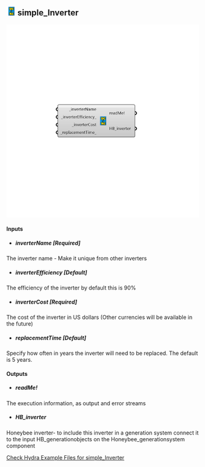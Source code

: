 ## ![](../../images/icons/simple_Inverter.png) simple_Inverter

![](../../images/components/simple_Inverter.png)



#### Inputs
* ##### inverterName [Required]
The inverter name - Make it unique from other inverters
* ##### inverterEfficiency [Default]
The efficiency of the inverter by default this is 90%
* ##### inverterCost [Required]
The cost of the inverter in US dollars (Other currencies will be available in the future)
* ##### replacementTime [Default]
Specify how often in years the inverter will need to be replaced. The default is 5 years.

#### Outputs
* ##### readMe!
The execution information, as output and error streams
* ##### HB_inverter
Honeybee inverter- to include this inverter in a generation system connect it to the input HB_generationobjects on the Honeybee_generationsystem component 


[Check Hydra Example Files for simple_Inverter](https://hydrashare.github.io/hydra/index.html?keywords=Honeybee_simple_Inverter)